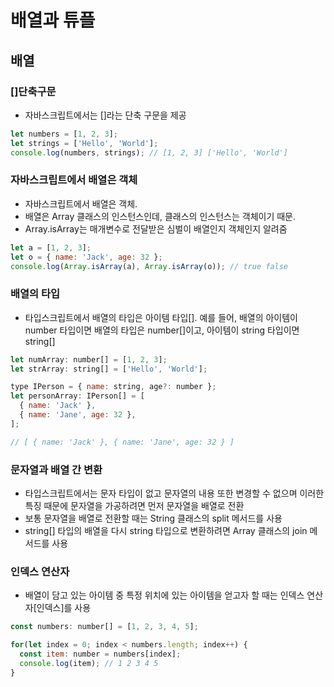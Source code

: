 # 배열과 튜플

## 배열
### []단축구문
- 자바스크립트에서는 []라는 단축 구문을 제공
```javascript
let numbers = [1, 2, 3];
let strings = ['Hello', 'World'];
console.log(numbers, strings); // [1, 2, 3] ['Hello', 'World']
```
### 자바스크립트에서 배열은 객체
- 자바스크립트에서 배열은 객체.
- 배열은 Array 클래스의 인스턴스인데, 클래스의 인스턴스는 객체이기 때문.
- Array.isArray는 매개변수로 전달받은 심벌이 배열인지 객체인지 알려줌
```javascript
let a = [1, 2, 3];
let o = { name: 'Jack', age: 32 };
console.log(Array.isArray(a), Array.isArray(o)); // true false
```
### 배열의 타입
- 타입스크립트에서 배열의 타입은 아이템 타입[]. 예를 들어, 배열의 아이템이 number 타입이면 배열의 타입은 number[]이고, 아이템이 string 타입이면 string[]
```javascript
let numArray: number[] = [1, 2, 3];
let strArray: string[] = ['Hello', 'World'];

type IPerson = { name: string, age?: number };
let personArray: IPerson[] = [
  { name: 'Jack' },
  { name: 'Jane', age: 32 },
];

// [ { name: 'Jack' }, { name: 'Jane', age: 32 } ]
```
### 문자열과 배열 간 변환
- 타입스크립트에서는 문자 타입이 없고 문자열의 내용 또한 변경할 수 없으며 이러한 특징 때문에 문자열을 가공하려면 먼저 문자열을 배열로 전환
- 보통 문자열을 배열로 전환할 때는 String 클래스의 split 메서드를 사용
- string[] 타입의 배열을 다시 string 타입으로 변환하려면 Array 클래스의 join 메서드를 사용

### 인덱스 연산자
- 배열이 담고 있는 아이템 중 특정 위치에 있는 아이템을 얻고자 할 때는 인덱스 연산자[인덱스]를 사용
```javascript
const numbers: number[] = [1, 2, 3, 4, 5];

for(let index = 0; index < numbers.length; index++) {
  const item: number = numbers[index];
  console.log(item); // 1 2 3 4 5
}
```
